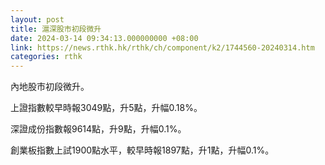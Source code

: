 ```yaml
---
layout: post
title: 滬深股市初段微升
date: 2024-03-14 09:34:13.000000000 +08:00
link: https://news.rthk.hk/rthk/ch/component/k2/1744560-20240314.htm
categories: rthk
---
```


內地股市初段微升。

上證指數較早時報3049點，升5點，升幅0.18%。

深證成份指數報9614點，升9點，升幅0.1%。

創業板指數上試1900點水平，較早時報1897點，升1點，升幅0.1%。
